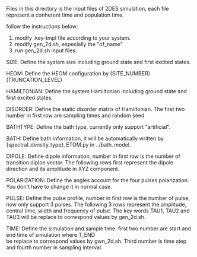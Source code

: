 Files in this directory is the input files of 2DES simulation, each
file represent a conherent time and population time.

follow the instructions below:
1. modify .key-tmpl file according to your system.
2. modify gen_2d.sh, especially the "of_name"
3. run gen_2d.sh input files.


SIZE: Define the system size including ground state and first excited states.

HEOM: Define the HEOM configuration by (SITE_NUMBER) (TRUNCATION_LEVEL)

HAMILTONIAN: Define the system Hamiltonian including ground state and first excited states.

DISORDER: Define the static disorder matrix of Hamiltonian. The first two number in first row are sampling times and random seed

BATHTYPE: Define the bath type, currently only support "artificial".

BATH: Define bath information, it will be automatically written by {spectral_density_type}_ETOM.py in ../bath_model.

DIPOLE: Define dipole information, number in first row is the number of transition diploe vector.
        The following rows first represent the dipole direction and its amplitude in XYZ component.

POLARIZATION: Define the angles account for the four pulses polarization. You don't have to change it in normal case.

PULSE: Define the pulse profile, number in first row is the number of pulse, now only support 3 pulses.
       The following 3 rows represent the amplitude, central time, width and frequency of pulse. The key
       words TAU1, TAU2 and TAU3 will be replace to correspond values by gen_2d.sh.

TIME: Define the simulation and sample time. first two number are start and end time of simulation where T_END  
      be replace to correspond values by gwn_2d.sh. Third number is time step and fourth number in sampling interval.
